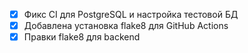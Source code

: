 - [x] Фикс CI для PostgreSQL и настройка тестовой БД
- [x] Добавлена установка flake8 для GitHub Actions
- [x] Правки flake8 для backend
